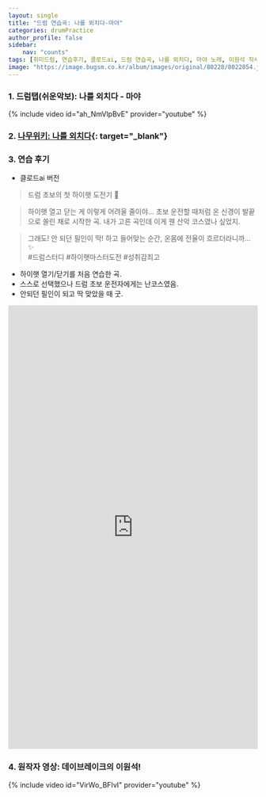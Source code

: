 ```yaml
---
layout: single
title: "드럼 연습곡: 나를 외치다-마야"
categories: drumPractice
author_profile: false
sidebar:
    nav: "counts"
tags: [취미드럼, 연습후기, 클로드ai, 드럼 연습곡, 나를 외치다, 마야 노래, 이원석 작사/작곡]
image: "https://image.bugsm.co.kr/album/images/original/80228/8022854.jpg?version=undefined"
---
```


### 1. 드럼탭(쉬운악보): 나를 외치다 - 마야

{% include video id="ah_NmVlpBvE" provider="youtube" %}

### 2. [나무위키: 나를 외치다](https://namu.wiki/w/%EB%82%98%EB%A5%BC%20%EC%99%B8%EC%B9%98%EB%8B%A4){: target="_blank"}


### 3. 연습 후기
* 클로드ai 버전

>드럼 초보의 첫 하이햇 도전기 🎵

>하이햇 열고 닫는 게 이렇게 어려울 줄이야...
>초보 운전할 때처럼 온 신경이 발끝으로 쏠린 채로 시작한 곡.
>내가 고른 곡인데 이게 웬 산악 코스였나 싶었지.

>그래도! 안 되던 필인이 딱! 하고 들어맞는 순간, 온몸에 전율이 흐르더라니까... ✨<br>
>#드럼스터디 #하이햇마스터도전 #성취감최고

* 하이햇 열기/닫기를 처음 연습한 곡.
* 스스로 선택했으나 드럼 초보 운전자에게는 난코스였음.
* 안되던 필인이 되고 딱 맞았을 때 굿.
<div style="position: relative; padding-bottom: 177.77%; /* 이 값은 9:16 비율 */ height: 0; overflow: hidden; max-width: 100%;">
  <iframe 
    style="position: absolute; top: 0; left: 0; width: 100%; height: 100%;" 
    src="https://www.youtube.com/embed/ZghPEB5ZrI8?rel=0" 
    frameborder="0" 
    allowfullscreen>
  </iframe>
</div>

### 4. 원작자 영상: 데이브레이크의 이원석!
{% include video id="VirWo_BFIvI" provider="youtube" %}
